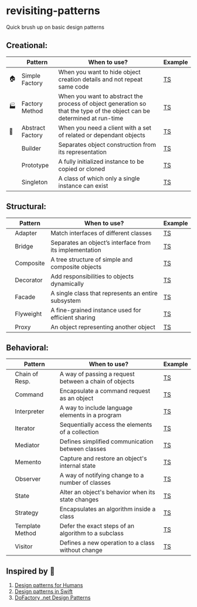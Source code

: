 # revisiting-patterns

Quick brush up on basic design patterns

## Creational:

|     | **Pattern**      | **When to use?**                                                                                                        | **Example** |
| --- | ---------------- | ----------------------------------------------------------------------------------------------------------------------- | ----------- |
| 🏠  | Simple Factory   | When you want to hide object creation details and not repeat same code                                                  | [TS][1]     |
| 🏭  | Factory Method   | When you want to abstract the process of object generation so that the type of the object can be determined at run-time | [TS][2]     |
| 🌰  | Abstract Factory | When you need a client with a set of related or dependant objects                                                       | [TS][3]     |
|     | Builder          | Separates object construction from its representation                                                                   | [TS](#)     |
|     | Prototype        | A fully initialized instance to be copied or cloned                                                                     | [TS](#)     |
|     | Singleton        | A class of which only a single instance can exist                                                                       | [TS](#)     |

## Structural:

|     | **Pattern** | **When to use?**                                        | **Example** |
| --- | ----------- | ------------------------------------------------------- | ----------- |
|     | Adapter     | Match interfaces of different classes                   | [TS](#)     |
|     | Bridge      | Separates an object’s interface from its implementation | [TS](#)     |
|     | Composite   | A tree structure of simple and composite objects        | [TS](#)     |
|     | Decorator   | Add responsibilities to objects dynamically             | [TS](#)     |
|     | Facade      | A single class that represents an entire subsystem      | [TS](#)     |
|     | Flyweight   | A fine-grained instance used for efficient sharing      | [TS](#)     |
|     | Proxy       | An object representing another object                   | [TS](#)     |

## Behavioral:

|     | **Pattern**     | **When to use?**                                      | **Example** |
| --- | --------------- | ----------------------------------------------------- | ----------- |
|     | Chain of Resp.  | A way of passing a request between a chain of objects | [TS](#)     |
|     | Command         | Encapsulate a command request as an object            | [TS](#)     |
|     | Interpreter     | A way to include language elements in a program       | [TS](#)     |
|     | Iterator        | Sequentially access the elements of a collection      | [TS](#)     |
|     | Mediator        | Defines simplified communication between classes      | [TS](#)     |
|     | Memento         | Capture and restore an object's internal state        | [TS](#)     |
|     | Observer        | A way of notifying change to a number of classes      | [TS](#)     |
|     | State           | Alter an object's behavior when its state changes     | [TS](#)     |
|     | Strategy        | Encapsulates an algorithm inside a class              | [TS](#)     |
|     | Template Method | Defer the exact steps of an algorithm to a subclass   | [TS](#)     |
|     | Visitor         | Defines a new operation to a class without change     | [TS](#)     |

[1]: https://www.typescriptlang.org/play/#src=%2F**%0D%0A%20*%20Real%20world%20example%3A%0D%0A%20*%20%0D%0A%20*%20Consider%2C%20you%20are%20building%20a%20house%20and%20you%20need%20doors.%20%0D%0A%20*%20You%20can%20either%20put%20on%20your%20carpenter%20clothes%2C%20%0D%0A%20*%20bring%20some%20wood%2C%20glue%2C%20nails%20and%20all%20the%20tools%20required%20%0D%0A%20*%20to%20build%20the%20door%20and%20start%20building%20it%20in%20your%20house%20%0D%0A%20*%20or%20you%20can%20simply%20call%20the%20factory%20and%20get%20the%20built%20%0D%0A%20*%20door%20delivered%20to%20you%20so%20that%20you%20don't%20need%20to%20learn%20%0D%0A%20*%20anything%20about%20the%20door%20making%20or%20to%20deal%20with%20the%20%0D%0A%20*%20mess%20that%20comes%20with%20making%20it.%0D%0A%20*%20*%2F%0D%0A%0D%0Ainterface%20IDoor%20%7B%0D%0A%20%20%20%20getWidth%3A%20()%20%3D%3E%20number%0D%0A%20%20%20%20getHeight%3A%20()%20%3D%3E%20number%0D%0A%7D%0D%0A%0D%0Aclass%20WoodenDoor%20implements%20IDoor%20%7B%0D%0A%20%20%20%20constructor(protected%20width%3A%20number%2C%20protected%20height%3A%20number)%20%7B%0D%0A%20%20%20%20%20%20%20%20this.width%20%3D%20width%0D%0A%20%20%20%20%20%20%20%20this.height%20%3D%20height%0D%0A%20%20%20%20%7D%0D%0A%0D%0A%20%20%20%20getWidth%20%3D%20()%20%3D%3E%20this.width%0D%0A%0D%0A%20%20%20%20getHeight%20%3D%20()%20%3D%3E%20this.height%0D%0A%7D%0D%0A%0D%0Aclass%20DoorFactory%20%7B%0D%0A%20%20%20%20makeDoor%20%3D%20(width%3A%20number%2C%20height%3A%20number)%20%3D%3E%20new%20WoodenDoor(width%2C%20height)%20%0D%0A%7D%0D%0A%0D%0A%2F%2F%20Test%0D%0A%0D%0Afunction%20test()%20%7B%0D%0A%20%20%20%20const%20factory%20%3D%20new%20DoorFactory()%0D%0A%20%20%20%20const%20door%20%3D%20factory.makeDoor(10%2C%2012)%0D%0A%20%20%20%20console.log(door)%0D%0A%7D%0D%0A%0D%0Atest()%0D%0A
[2]: https://www.typescriptlang.org/play/#src=%2F**%0D%0A%20*%20Real%20world%20example%3A%0D%0A%20*%20%0D%0A%20*%20Consider%2C%20you%20want%20to%20display%20currency%20code%20based%20on%20%0D%0A%20*%20a%20given%20country%20%0D%0A%20*%20*%2F%0D%0A%0D%0Ainterface%20ICurrency%20%7B%0D%0A%20%20%20%20code%3A%20()%20%3D%3E%20string%0D%0A%7D%0D%0A%0D%0Aclass%20Euro%20implements%20ICurrency%20%7B%0D%0A%20%20%20code%20%3D%20()%20%3D%3E%20'EUR'%0D%0A%7D%0D%0A%0D%0Aclass%20USD%20implements%20ICurrency%20%7B%0D%0A%20%20%20code%20%3D%20()%20%3D%3E%20'USD'%0D%0A%7D%0D%0A%0D%0Atype%20country%20%3D%20'Spain'%20%7C%20'France'%20%7C%20'USA'%20%0D%0A%0D%0Aabstract%20class%20Currency%20%7B%0D%0A%20%20%20%20%2F%2F%20factory%20method%0D%0A%20%20%20%20protected%20abstract%20currency()%3A%20ICurrency%0D%0A%20%20%20%20getCode%20%3D%20()%20%3D%3E%20this.currency().code()%0D%0A%7D%0D%0A%0D%0Aclass%20EuropeanCurrency%20extends%20Currency%20%7B%0D%0A%20%20%20%20protected%20currency%20%3D%20()%3A%20ICurrency%20%3D%3E%20new%20Euro()%0D%0A%7D%0D%0A%0D%0Aclass%20AmericanCurrency%20extends%20Currency%20%7B%0D%0A%20%20%20%20protected%20currency%20%3D%20()%3A%20ICurrency%20%3D%3E%20new%20USD()%0D%0A%7D%0D%0A%0D%0Aclass%20CurrencyFactory%20%7B%0D%0A%20%20%20%20displayCurrencyCode%20%3D%20(c%3A%20country)%3A%20string%20%3D%3E%20%7B%0D%0A%20%20%20%20%20%20%20%20switch%20(c)%20%7B%0D%0A%20%20%20%20%20%20%20%20%20%20%20%20case%20'Spain'%20%7C%7C%20'France'%3A%20return%20new%20EuropeanCurrency().getCode()%0D%0A%20%20%20%20%20%20%20%20%20%20%20%20case%20'USA'%3A%20return%20new%20AmericanCurrency().getCode()%0D%0A%20%20%20%20%20%20%20%20%20%20%20%20default%3A%20throw%20new%20Error('Invalid%20country')%0D%0A%20%20%20%20%20%20%20%20%7D%0D%0A%20%20%20%20%7D%0D%0A%7D%0D%0A%0D%0A%2F%2F%20Test%0D%0A%0D%0Afunction%20test()%20%7B%0D%0A%20%20%20%20const%20factory%20%3D%20new%20CurrencyFactory()%0D%0A%20%20%20%20const%20code%20%3D%20factory.displayCurrencyCode('USA')%0D%0A%20%20%20%20console.log(code)%0D%0A%7D%0D%0A%0D%0Atest()%0D%0A
[3]: https://www.typescriptlang.org/play/#src=%2F**%0D%0A%20*%20Real%20world%20example%3A%0D%0A%20*%20%0D%0A%20*%20Consider%2C%20you%20are%20building%20a%20house%20and%20you%20need%20doors.%0D%0A%20*%20Based%20on%20your%20needs%20you%20might%20get%20a%20wooden%20door%20from%20%0D%0A%20*%20a%20wooden%20door%20shop%2C%20iron%20door%20from%20an%20iron%20shop%20or%20%0D%0A%20*%20a%20PVC%20door%20from%20the%20relevant%20shop.%20Plus%20you%20might%20need%20%0D%0A%20*%20a%20guy%20with%20different%20kind%20of%20specialities%20to%20fit%20the%20%0D%0A%20*%20door%2C%20for%20example%20a%20carpenter%20for%20wooden%20door%2C%20welder%20%0D%0A%20*%20for%20iron%20door%20etc.%20As%20you%20can%20see%20there%20is%20a%20dependency%0D%0A%20*%20between%20the%20doors%20now%2C%20wooden%20door%20needs%20carpenter%2C%20%0D%0A%20*%20iron%20door%20needs%20a%20welder%20etc.%0D%0A%20*%20*%2F%0D%0A%0D%0Ainterface%20IDoor%20%7B%0D%0A%20%20%20%20getDescription%3A%20()%20%3D%3E%20string%0D%0A%7D%0D%0A%0D%0Aclass%20WoodenDoor%20implements%20IDoor%20%7B%0D%0A%20%20%20getDescription%20%3D%20()%20%3D%3E%20'I%20am%20a%20wooden%20door'%0D%0A%7D%0D%0A%0D%0Aclass%20IronDoor%20implements%20IDoor%20%7B%0D%0A%20%20%20getDescription%20%3D%20()%20%3D%3E%20'I%20am%20an%20iron%20door'%0D%0A%7D%0D%0A%0D%0Ainterface%20IDoorFittingExpert%20%7B%0D%0A%20%20%20%20getDescription%3A%20()%20%3D%3E%20string%0D%0A%7D%0D%0A%0D%0Aclass%20Carpenter%20implements%20IDoorFittingExpert%20%7B%0D%0A%20%20%20getDescription%20%3D%20()%20%3D%3E%20'I%20can%20only%20fit%20wooden%20doors'%0D%0A%7D%0D%0A%0D%0Aclass%20Welder%20implements%20IDoorFittingExpert%20%7B%0D%0A%20%20%20getDescription%20%3D%20()%20%3D%3E%20'I%20can%20only%20fit%20iron%20doors'%0D%0A%7D%0D%0A%0D%0A%2F%2F%20abstract%20factory%0D%0Ainterface%20IDoorFactory%20%7B%0D%0A%20%20%20%20makeDoor%3A%20()%20%3D%3E%20IDoor%0D%0A%20%20%20%20makeFittingExpert%3A%20()%20%3D%3E%20IDoorFittingExpert%0D%0A%7D%0D%0A%0D%0Aclass%20WoodenDoorFactory%20implements%20IDoorFactory%20%7B%0D%0A%20%20%20%20makeDoor%20%3D%20()%20%3D%3E%20new%20WoodenDoor()%0D%0A%20%20%20%20makeFittingExpert%20%3D%20()%20%3D%3E%20new%20Carpenter()%0D%0A%7D%0D%0A%0D%0Aclass%20IronDoorFactory%20implements%20IDoorFactory%20%7B%0D%0A%20%20%20%20makeDoor%20%3D%20()%20%3D%3E%20new%20IronDoor()%0D%0A%20%20%20%20makeFittingExpert%20%3D%20()%20%3D%3E%20new%20Welder()%0D%0A%7D%0D%0A%0D%0A%2F%2F%20Test%0D%0A%0D%0Afunction%20test()%20%7B%0D%0A%20%20%20%20const%20woodenFactory%20%3D%20new%20WoodenDoorFactory()%0D%0A%20%20%20%20var%20door%20%3D%20woodenFactory.makeDoor()%0D%0A%20%20%20%20var%20expert%20%3D%20woodenFactory.makeFittingExpert()%0D%0A%0D%0A%20%20%20%20console.log(door.getDescription())%0D%0A%20%20%20%20console.log(expert.getDescription())%0D%0A%0D%0A%20%20%20%20const%20ironFactory%20%3D%20new%20IronDoorFactory()%0D%0A%20%20%20%20door%20%3D%20ironFactory.makeDoor()%0D%0A%20%20%20%20expert%20%3D%20ironFactory.makeFittingExpert()%0D%0A%20%20%20%20%0D%0A%20%20%20%20console.log(door.getDescription())%0D%0A%20%20%20%20console.log(expert.getDescription())%0D%0A%7D%0D%0A%0D%0Atest()%0D%0A

## Inspired by 🙌

1. [Design patterns for Humans](https://github.com/kamranahmedse/design-patterns-for-humans)
2. [Design patterns in Swift](https://github.com/ochococo/Design-Patterns-In-Swift)
3. [DoFactory .net Design Patterns](https://www.dofactory.com/net/design-patterns)
